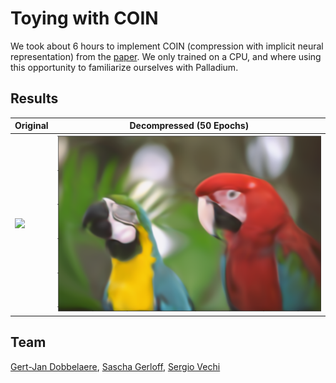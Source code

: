 # Toying with COIN

We took about 6 hours to implement COIN (compression with implicit neural representation) from the [paper](https://arxiv.org/abs/2103.03123).
We only trained on a CPU, and where using this opportunity to familiarize ourselves with Palladium.

## Results
| Original | Decompressed (50 Epochs) |
| --- | --- |
| ![](data/kodim23.png) |![](assets/Parrot.png) |

## Team
[Gert-Jan Dobbelaere](https://www.linkedin.com/in/gert-jan-dobbelaere/), [Sascha Gerloff](https://www.linkedin.com/in/sascha-gerloff-a853581b7/), [Sergio Vechi](https://www.linkedin.com/in/sergiovechi/)  
